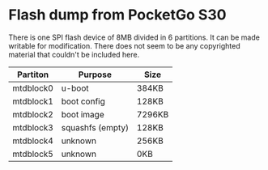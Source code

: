 # Flash dump from PocketGo S30

There is one SPI flash device of 8MB divided in 6 partitions. It can be made writable for modification.
There does not seem to be any copyrighted material that couldn't be included here.

|Partiton |Purpose     |Size |
|---------|------------|-----|
|mtdblock0|u-boot      |384KB| 
|mtdblock1|boot config |128KB| 
|mtdblock2|boot image  |7296KB| 
|mtdblock3|squashfs (empty) |128KB| 
|mtdblock4|unknown     |256KB| 
|mtdblock5|unknown     |0KB  | 
